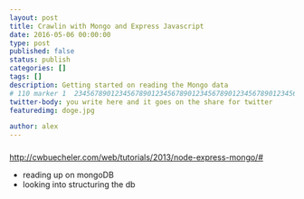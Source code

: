 ```yaml
---
layout: post
title: Crawlin with Mongo and Express Javascript
date: 2016-05-06 00:00:00
type: post
published: false
status: publish
categories: []
tags: []
description: Getting started on reading the Mongo data
# 110 marker 1  234567890123456789012345678901234567890123456789012345678901234567890123456789012345678901234567890123456789
twitter-body: you write here and it goes on the share for twitter
featuredimg: doge.jpg

author: alex
---
```


### 

http://cwbuecheler.com/web/tutorials/2013/node-express-mongo/#

- reading up on mongoDB
- looking into structuring the db







